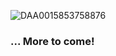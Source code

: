 ![DAA0015853758876](https://github.com/SzumiBar/Certificates/assets/158743658/a93f293e-bb0f-4035-8347-22d06a0124e2)

### **... More to come!**
